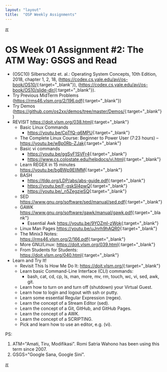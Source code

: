 ```yaml
---
layout: "layout"
title:  "OSP Weekly Assignments"
---
```


[&#x213C;](#idxXXX)<br id="idx000">
# OS Week 01 Assignment #2: The ATM Way: GSGS and Read

* (OSC10) Silberschatz et. al.: Operating System Concepts, 10th Edition, 2018, chapter 1, 2, 18, 
  (<https://codex.cs.yale.edu/avi/os-book/OS10/>{:target="_blank"}),
  (<https://codex.cs.yale.edu/avi/os-book/OS10/slide-dir/>{:target="_blank"}).
* Try Previous MidTerm Problems (<https://rms46.vlsm.org/2/196.pdf>{:target="_blank"})
* Try Demos (<https://github.com/os2xx/demos/tree/master/Demos/>{:target="_blank"})
* REVISIT <https://doit.vlsm.org/038.html>{:target="_blank"}
  * Basic Linux Commands
    * <https://youtu.be/CpTfQ-q6MPU>{:target="_blank"}
  * The Complete Linux Course: Beginner to Power User (7:23 hours) –
    <https://youtu.be/wBp0Rb-ZJak>{:target="_blank"}
  * Basic vi commands
    * <https://youtu.be/ggSyF1SVFr4>{:target="_blank"}
    * <https://www.cs.colostate.edu/helpdocs/vi.html>{:target="_blank"}
  * Learn REGEX in 15 minutes <https://youtu.be/bgBWp9EIlMM>{:target="_blank"}
  * BASH 
    * <https://tldp.org/LDP/abs/abs-guide.pdf>{:target="_blank"}
    * <https://youtu.be/F-gskSl4pwQ>{:target="_blank"}
    * <https://youtu.be/_n5ZegzieSQ>{:target="_blank"}
  * SED <https://www.gnu.org/software/sed/manual/sed.pdf>{:target="_blank"}
  * GAWK <https://www.gnu.org/software/gawk/manual/gawk.pdf>{:target="_blank"}
    * Essential Awk <https://youtu.be/9YOZmI-zWok>{:target="_blank"}
  * Linux Man Pages <https://youtu.be/uJnrh9hAQR0>{:target="_blank"}
  * The Minix3 Notes: <https://rms46.vlsm.org/2/166.pdf>{:target="_blank"}
  * More GNU/Linux: <https://doit.vlsm.org/039.html>{:target="_blank"}
  * From Students for Students: <https://doit.vlsm.org/040.html>{:target="_blank"}
* Learn and Try It!
  * Revisit This Is How Me Do It: <https://doit.vlsm.org/>{:target="_blank"}
  * Learn basic Command-Line Interface (CLI) commands:
    * bash, cat, cd, cp, ls, man, more, mv, rm, touch, wc, vi, sed, awk, git.
  * Learn how to turn on and turn off (shutdown) your Virtual Guest.
  * Learn how to login and logout with ssh or putty.
  * Learn some essential Regular Expression (regex).
  * Learn the concept of a Stream Editor (sed).
  * Learn the concept of a Git, GitHub, and GitHub Pages.
  * Learn the concept of a AWK.
  * Learn the concept of a SCRIPTING.
  * Pick and learn how to use an editor, e.g. (vi).

PS:
1. ATM="Amati, Tiru, Modifikasi". Romi Satria Wahono has been using this term since 2007.
2. GSGS="Google Sana, Google Sini".

[&#x213C;](#)<br id="idxXXX">

